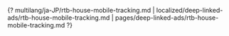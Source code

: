{? multilang/ja-JP/rtb-house-mobile-tracking.md | localized/deep-linked-ads/rtb-house-mobile-tracking.md | pages/deep-linked-ads/rtb-house-mobile-tracking.md ?}
